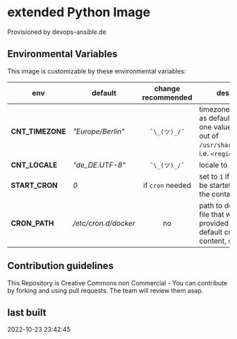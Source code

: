 # extended Python Image

Provisioned by devops-ansible.de

## Environmental Variables

This image is customizable by these environmental variables:

| env                   | default               | change recommended | description |
| --------------------- | --------------------- |:------------------:| ----------- |
| **CNT_TIMEZONE**      | *"Europe/Berlin"*     | `¯\_(ツ)_/¯`        | timezone-file to use as default – can be one value selected out of `/usr/share/zoneinfo/`, i.e. `<region>/<city>` |
| **CNT_LOCALE**        | *"de_DE.UTF-8"*       | `¯\_(ツ)_/¯`        | locale to be set |
| **START_CRON**        | *0*                   | if `cron` needed   | set to `1` if cron should be startet at boot of the container |
| **CRON_PATH**         | */etc/cron.d/docker*  | no                 | path to default cron file that will be provided with the default crontab content, see below |

## Contribution guidelines

This Repository is Creative Commons non Commercial - You can contribute by forking and using pull requests. The team will review them asap.

## last built

2022-10-23 23:42:45
